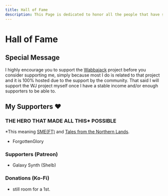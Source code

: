 ```yaml
---
title: Hall of Fame
description: This Page is dedicated to honor all the people that have supported me and my projects in the past.
---
```


# Hall of Fame

## Special Message

I highly encourage you to support the [Wabbajack](https://www.wabbajack.org/#/) project before you consider supporting me, simply because most I do is related to that project and it is 100% hosted due to the support by the community. That said I will support the WJ project myself once I have a stable income and/or enough supporters to be able to.

## My Supporters ♥

### THE HERO THAT MADE ALL THIS\* POSSIBLE

\*This meaning [SME(FT)](https://eziothedeadpoet.github.io/SME-FT-/) and [Tales from the Northern Lands](https://eziothedeadpoet.github.io/Tales-from-the-Northern-Lands/).

- ForgottenGlory

### Supporters (Patreon)

- Galaxy Synth (Shelb)

### Donations (Ko-Fi)

- still room for a 1st.
